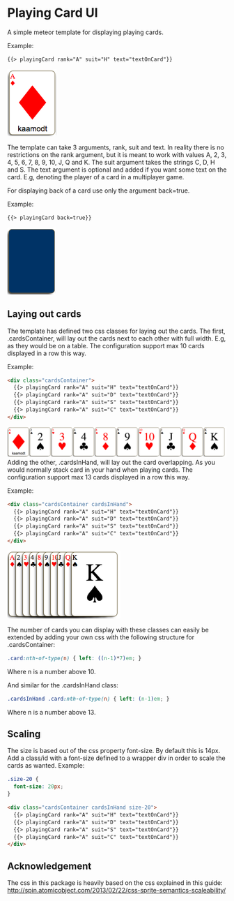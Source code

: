 # Playing Card UI

A simple meteor template for displaying playing cards.

Example:
```html
{{> playingCard rank="A" suit="H" text="textOnCard"}}
```
![Alt text](https://github.com/kaamodt/meteor-playing-cards-ui/blob/screenshots/screenshots/singleCard.png?raw=true "Single Card")

The template can take 3 arguments, rank, suit and text. In reality there is no restrictions on the rank argument, but it is meant to work with values A, 2, 3, 4, 5, 6, 7, 8, 9, 10, J, Q and K. The suit argument takes the strings C, D, H and S. The text argument is optional and added if you want some text on the card. E.g, denoting the player of a card in a multiplayer game.

For displaying back of a card use only the argument back=true.

Example:
```html
{{> playingCard back=true}}
```
![Alt text](https://github.com/kaamodt/meteor-playing-cards-ui/blob/screenshots/screenshots/cardBack.png?raw=true "Card Back")

## Laying out cards

The template has defined two css classes for laying out the cards. The first, .cardsContainer, will lay out the cards next to each other with full width. E.g, as they would be on a table. The configuration support max 10 cards displayed in a row this way.

Example:
```HTML
<div class="cardsContainer">
  {{> playingCard rank="A" suit="H" text="textOnCard"}}
  {{> playingCard rank="A" suit="D" text="textOnCard"}}
  {{> playingCard rank="A" suit="S" text="textOnCard"}}
  {{> playingCard rank="A" suit="C" text="textOnCard"}}
</div>
```
![Alt text](https://github.com/kaamodt/meteor-playing-cards-ui/blob/screenshots/screenshots/tableLayout.png?raw=true "Table Layout")
Adding the other, .cardsInHand, will lay out the card overlapping. As you would normally stack card in your hand when playing cards. The configuration support max 13 cards displayed in a row this way.


Example:
```HTML
<div class="cardsContainer cardsInHand">
  {{> playingCard rank="A" suit="H" text="textOnCard"}}
  {{> playingCard rank="A" suit="D" text="textOnCard"}}
  {{> playingCard rank="A" suit="S" text="textOnCard"}}
  {{> playingCard rank="A" suit="C" text="textOnCard"}}
</div>
```
![Alt text](https://github.com/kaamodt/meteor-playing-cards-ui/blob/screenshots/screenshots/handLayout.png?raw=true "Hand Layout")

The number of cards you can display with these classes can easily be extended by adding your own css with the following structure for .cardsContainer:

```css
.card:nth-of-type(n) { left: ((n-1)*7)em; }
```
Where n is a number above 10.

And similar for the .cardsInHand class:

```css
.cardsInHand .card:nth-of-type(n) { left: (n-1)em; }
```
Where n is a number above 13.

## Scaling

The size is based out of the css property font-size. By default this is 14px. Add a class/id with a font-size defined to a wrapper div in order to scale the cards as wanted. Example:

```css
.size-20 {
  font-size: 20px;
}
```
```html
<div class="cardsContainer cardsInHand size-20">
  {{> playingCard rank="A" suit="H" text="textOnCard"}}
  {{> playingCard rank="A" suit="D" text="textOnCard"}}
  {{> playingCard rank="A" suit="S" text="textOnCard"}}
  {{> playingCard rank="A" suit="C" text="textOnCard"}}
</div>
```

## Acknowledgement

The css in this package is heavily based on the css explained in this guide: http://spin.atomicobject.com/2013/02/22/css-sprite-semantics-scaleability/
